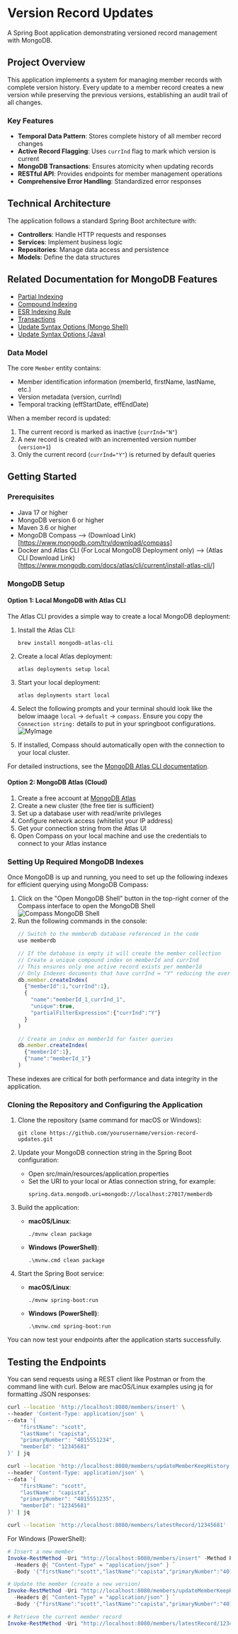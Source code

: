 # Version Record Updates

A Spring Boot application demonstrating versioned record management with MongoDB.

## Project Overview

This application implements a system for managing member records with complete version history. Every update to a member record creates a new version while preserving the previous versions, establishing an audit trail of all changes.

### Key Features

- **Temporal Data Pattern**: Stores complete history of all member record changes
- **Active Record Flagging**: Uses `currInd` flag to mark which version is current
- **MongoDB Transactions**: Ensures atomicity when updating records
- **RESTful API**: Provides endpoints for member management operations
- **Comprehensive Error Handling**: Standardized error responses

## Technical Architecture

The application follows a standard Spring Boot architecture with:

- **Controllers**: Handle HTTP requests and responses
- **Services**: Implement business logic
- **Repositories**: Manage data access and persistence
- **Models**: Define the data structures

## Related Documentation for MongoDB Features

- [Partial Indexing](https://www.mongodb.com/docs/manual/core/index-partial/)
- [Compound Indexing](https://www.mongodb.com/docs/manual/core/indexes/index-types/index-compound/)
- [ESR Indexing Rule](https://www.mongodb.com/docs/manual/tutorial/equality-sort-range-rule/)
- [Transactions](https://www.mongodb.com/docs/manual/core/transactions/)
- [Update Syntax Options (Mongo Shell)](https://www.mongodb.com/docs/manual/reference/method/db.collection.update/)
- [Update Syntax Options (Java)](https://www.mongodb.com/docs/drivers/java/sync/current/usage-examples/updateOne/)

### Data Model

The core `Member` entity contains:

- Member identification information (memberId, firstName, lastName, etc.)
- Version metadata (version, currInd)
- Temporal tracking (effStartDate, effEndDate)

When a member record is updated:
1. The current record is marked as inactive (`currInd="N"`)
2. A new record is created with an incremented version number (`version+1`)
3. Only the current record (`currInd="Y"`) is returned by default queries

## Getting Started

### Prerequisites

- Java 17 or higher
- MongoDB version 6 or higher
- Maven 3.6 or higher 
- MongoDB Compass --> (Download Link)[https://www.mongodb.com/try/download/compass]
- Docker and Atlas CLI (For Local MongoDB Deployment only) --> (Atlas CLI Download Link)[https://www.mongodb.com/docs/atlas/cli/current/install-atlas-cli/]

### MongoDB Setup

#### Option 1: Local MongoDB with Atlas CLI

The Atlas CLI provides a simple way to create a local MongoDB deployment:

1. Install the Atlas CLI:
   ```
   brew install mongodb-atlas-cli
   ```

2. Create a local Atlas deployment:
   ```
   atlas deployments setup local
   ```

3. Start your local deployment:
   ```
   atlas deployments start local
   ```

4. Select the following prompts and your terminal should look like the below imaage `local` -> `defualt` -> `compass`.  Ensure you copy the `Connection string:` details to put in your springboot configurations. ![MyImage](readmeImages/atlas-cli-prompts.png)

5. If installed, Compass should automatically open with the connection to your local cluster.

For detailed instructions, see the [MongoDB Atlas CLI documentation](https://www.mongodb.com/docs/atlas/cli/current/atlas-cli-deploy-local/#create-a-local-atlas-deployment-1).

#### Option 2: MongoDB Atlas (Cloud)

1. Create a free account at [MongoDB Atlas](https://www.mongodb.com/cloud/atlas/register)
2. Create a new cluster (the free tier is sufficient)
3. Set up a database user with read/write privileges
4. Configure network access (whitelist your IP address)
5. Get your connection string from the Atlas UI
6. Open Compass on your local machine and use the credentials to connect to your Atlas instance

### Setting Up Required MongoDB Indexes

Once MongoDB is up and running, you need to set up the following indexes for efficient querying using MongoDB Compass:

1. Click on the "Open MongoDB Shell" button in the top-right corner of the Compass interface to open the MongoDB Shell ![Compass MongoDB Shell](readmeImages/mongodb-mongosh-shell.png)
2. Run the following commands in the console:
   ```javascript
   // Switch to the memberdb database referenced in the code
   use memberdb
   
   // If the database is empty it will create the member collection
   // Create a unique compound index on memberId and currInd
   // This ensures only one active record exists per memberId
   // Only Indexes documents that have currInd = "Y" reducing the overall size of the index
   db.member.createIndex(
     {"memberId":1,"currInd":1}, 
     {
       "name":"memberId_1_currInd_1",
       "unique":true,
       "partialFilterExpression":{"currInd":"Y"}
     }
   )
   
   // Create an index on memberId for faster queries
   db.member.createIndex(
     {"memberId":1}, 
     {"name":"memberId_1"}
   )
   ```

These indexes are critical for both performance and data integrity in the application.

### Cloning the Repository and Configuring the Application

1. Clone the repository (same command for macOS or Windows):
   ```
   git clone https://github.com/yourusername/version-record-updates.git
   ```

2. Update your MongoDB connection string in the Spring Boot configuration:
   - Open src/main/resources/application.properties
   - Set the URI to your local or Atlas connection string, for example:
     ```
     spring.data.mongodb.uri=mongodb://localhost:27017/memberdb
     ```
3. Build the application:
   - **macOS/Linux**:
     ```
     ./mvnw clean package
     ```
   - **Windows (PowerShell)**:
     ```
     .\mvnw.cmd clean package
     ```
4. Start the Spring Boot service:
   - **macOS/Linux**:
     ```
     ./mvnw spring-boot:run
     ```
   - **Windows (PowerShell)**:
     ```
     .\mvnw.cmd spring-boot:run
     ```

You can now test your endpoints after the application starts successfully.

## Testing the Endpoints

You can send requests using a REST client like Postman or from the command line with curl. Below are macOS/Linux examples using jq for formatting JSON responses:

```bash
curl --location 'http://localhost:8080/members/insert' \
--header 'Content-Type: application/json' \
--data '{
    "firstName": "scott",
    "lastName": "capista",
    "primaryNumber": "4015551234",
    "memberId": "12345681"
}' | jq

curl --location 'http://localhost:8080/members/updateMemberKeepHistory' \
--header 'Content-Type: application/json' \
--data '{
    "firstName": "scott",
    "lastName": "capista",
    "primaryNumber": "4015551235",
    "memberId": "12345681"
}' | jq

curl --location 'http://localhost:8080/members/latestRecord/12345681' | jq
```

For Windows (PowerShell):

```powershell
# Insert a new member
Invoke-RestMethod -Uri "http://localhost:8080/members/insert" -Method POST `
  -Headers @{ "Content-Type" = "application/json" } `
  -Body '{"firstName":"scott","lastName":"capista","primaryNumber":"4015551234","memberId":"12345681"}'

# Update the member (create a new version)
Invoke-RestMethod -Uri "http://localhost:8080/members/updateMemberKeepHistory" -Method POST `
  -Headers @{ "Content-Type" = "application/json" } `
  -Body '{"firstName":"scott","lastName":"capista","primaryNumber":"4015551235","memberId":"12345681"}'

# Retrieve the current member record
Invoke-RestMethod -Uri "http://localhost:8080/members/latestRecord/12345681"
```
